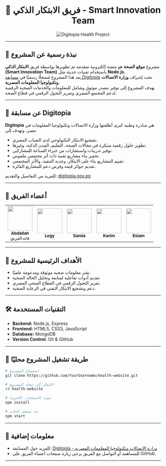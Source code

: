 <h1 align="center">🌿 فريق الابتكار الذكي - Smart Innovation Team</h1>

<p align="center">
  <img src="https://readme-typing-svg.herokuapp.com/?color=00FF7F&size=28&center=true&vCenter=true&width=700&lines=%D8%AA%D8%AD%D8%AA%20%D8%A5%D8%B4%D8%B1%D8%A7%D9%81%20%D9%88%D8%B2%D8%A7%D8%B1%D8%A9%20%D8%A7%D9%84%D8%A5%D8%AA%D8%B5%D8%A7%D9%84%D8%A7%D8%AA%20%D8%A7%D9%84%D9%85%D8%B5%D8%B1%D9%8A%D8%A9+Digitopia;Digitopia%20Health%20Project" alt="Digitopia Health Project"/>
</p>

---

## 🏅 نبذة رسمية عن المشروع

مشروع **موقع الصحة** هو منصة إلكترونية متقدمة تم تطويرها بواسطة فريق **الابتكار الذكي (Smart Innovation Team)** باستخدام تقنيات حديثة مثل **Node.js**.  
يعد هذا المشروع مُسجلًا رسميًا في [مسابقة Digitopia](https://www.digitopia.gov.eg/) تحت إشراف **وزارة الاتصالات وتكنولوجيا المعلومات المصرية**.  
يهدف المشروع إلى توفير مصدر موثوق وشامل للمعلومات والخدمات الصحية الرقمية لدعم المجتمع المصري وتعزيز التحول الرقمي في قطاع الصحة.

---

## 🥇 عن مسابقة Digitopia

**Digitopia** هي مبادرة وطنية كبرى أطلقتها وزارة الاتصالات وتكنولوجيا المعلومات في مصر، وتهدف إلى:

- تشجيع الابتكار التكنولوجي لدى الشباب المصري.
- تطوير حلول رقمية مبتكرة في مجالات الصحة، التعليم، المدن الذكية، وغيرها.
- توفير تدريبات واستشارات من خبراء الصناعة للمشاركين.
- تحفيز بناء مشاريع تقنية ذات أثر مجتمعي ملموس.
- تقييم المشاريع بناء على الابتكار، وجدية التنفيذ، والأثر المجتمعي.
- تقديم جوائز قيمة وفرص دعم للمشاريع الفائزة.

للمزيد من التفاصيل والتقديم: [digitopia.gov.eg](https://www.digitopia.gov.eg/)

---

## 👥 أعضاء الفريق

<table>
  <tr>
    <td align="center">
      <a href="https://github.com/AbdallahDv" target="_blank">
        <img src="https://cdn-icons-png.flaticon.com/512/3135/3135715.png" width="80"/><br/>
        <sub><b>Abdallah</b><br/>قائد الفريق</sub>
      </a>
    </td>
    <td align="center">
      <a href="https://github.com/lolo212167" target="_blank">
        <img src="https://cdn-icons-png.flaticon.com/512/1055/1055687.png" width="80"/><br/>
        <sub><b>Logy</b><br/></sub>
      </a>
    </td>
    <td align="center">
      <a href="https://github.com/samiasameh-albany" target="_blank">
        <img src="https://cdn-icons-png.flaticon.com/512/1055/1055644.png" width="80"/><br/>
        <sub><b>Samia</b><br/></sub>
      </a>
    </td>
    <td align="center">
      <a href="https://github.com/kareem-el-adawy" target="_blank">
        <img src="https://cdn-icons-png.flaticon.com/512/1087/1087840.png" width="80"/><br/>
        <sub><b>Karim</b><br/></sub>
      </a>
    </td>
    <td align="center">
      <a href="https://github.com/ESLAMee2288" target="_blank">
        <img src="https://cdn-icons-png.flaticon.com/512/3135/3135784.png" width="80"/><br/>
        <sub><b>Eslam</b><br/></sub>
      </a>
    </td>
  </tr>
</table>

---

## 🎯 الأهداف الرئيسية للمشروع

- نشر معلومات صحية موثوقة ومدعومة علميًا.
- تقديم أدوات تفاعلية لمتابعة وتحليل الحالة الصحية.
- تعزيز التحول الرقمي في القطاع الصحي المصري.
- دعم وتشجيع الابتكار التقني في الرعاية الصحية.

---

## 🛠️ التقنيات المستخدمة

- **Backend:** Node.js, Express  
- **Frontend:** HTML5, CSS3, JavaScript  
- **Database:** MongoDB  
- **Version Control:** Git & GitHub  

---

## 🚀 طريقة تشغيل المشروع محليًا

```bash
# استنساخ المشروع
git clone https://github.com/YourUsername/health-website.git

# الانتقال إلى مجلد المشروع
cd health-website

# تثبيت الاعتمادات (الحزم)
npm install

# بدء تشغيل الخادم
npm start
```

---

## 📎 معلومات إضافية

- للمزيد حول المسابقة: [Digitopia - وزارة الاتصالات وتكنولوجيا المعلومات المصرية](https://www.digitopia.gov.eg/)
- للمساهمة أو التواصل مع الفريق يرجى زيارة صفحات أعضاء الفريق على GitHub.

---

